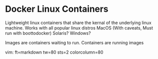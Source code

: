 Docker Linux Containers
=======================

Lightweight linux containers that share the kernal of the underlying linux
machine.
Works with all popular linux distros
MacOS (With caveats, Must run with boottodocker)
Solaris? Windows?

Images are containers waiting to run. Containers are running images

vim: ft=markdown tw=80 sts=2 colorcolumn=80
